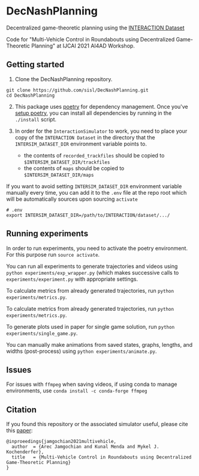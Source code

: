 # DecNashPlanning
Decentralized game-theoretic planning using the [INTERACTION Dataset](https://interaction-dataset.com/)

Code for "Multi-Vehicle Control in Roundabouts using Decentralized Game-Theoretic Planning" at IJCAI 2021 AI4AD Workshop.

## Getting started

1. Clone the DecNashPlanning repository.
```
git clone https://github.com/sisl/DecNashPlanning.git
cd DecNashPlanning
```

2. This package uses [poetry](https://python-poetry.org/) for dependency management. Once you've [setup poetry](https://python-poetry.org/docs/#installation), you can install all dependencies by running in the `./install` script.

3. In order for the `InteractionSimulator` to work, you need to place your copy of the `INTERACTION Dataset` in the directory that the `INTERSIM_DATASET_DIR` environment variable points to.
    - the contents of `recorded_trackfiles` should be copied to `$INTERSIM_DATASET_DIR/trackfiles`
    - the contents of `maps` should be copied to `$INTERSIM_DATASET_DIR/maps`

If you want to avoid setting `INTERSIM_DATASET_DIR` environment variable manually every time, you can add it to the `.env` file at the repo root which will be automatically sources upon sourcing `activate`
```
# .env
export INTERSIM_DATASET_DIR=/path/to/INTERACTION/dataset/.../
```

## Running experiments

In order to run experiments, you need to activate the poetry environment. For this purpose run `source activate`.

You can run all experiments to generate trajectories and videos using `python experiments/exp_wrapper.py` (which makes successive calls to `experiments/experiment.py` with appropriate settings.

To calculate metrics from already generated trajectories, run `python experiments/metrics.py`.

To calculate metrics from already generated trajectories, run `python experiments/metrics.py`.

To generate plots used in paper for single game solution, run `python experiments/single_game.py`.

You can manually make animations from saved states, graphs, lengths, and widths (post-process) using `python experiments/animate.py`.

## Issues
For issues with `ffmpeg` when saving videos, if using conda to manage environments, use `conda install -c conda-forge ffmpeg`

## Citation

If you found this repository or the associated simulator useful, please cite this [paper](https://www.dropbox.com/s/kd19us8447fhabu/19.pdf?dl=0):

```
@inproeedings{jamgochian2021multivehicle,
  author  = {Arec Jamgochian and Kunal Menda and Mykel J. Kochenderfer},
  title   = {Multi-Vehicle Control in Roundabouts using Decentralized Game-Theoretic Planning}
}
```
